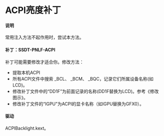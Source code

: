 # ACPI亮度补丁

#### 说明

常用注入方法不起作用时，尝试本方法。

#### 补丁：SSDT-PNLF-ACPI

补丁可能需要修改才适合你。修改方法：

- 提取本机ACPI
- 所有ACPI文件中搜索 _BCL、 _BCM、 _BQC，记录它们所属设备名称(如LCD)。
- 修改补丁文件中的“DD1F”为前面记录的名称(DD1F替换为LCD)。参考《修改图示》。
- 修改补丁文件的“IGPU”为ACPI的显卡名称（如IGPU替换为GFX0）。

#### 驱动

ACPIBacklight.kext。